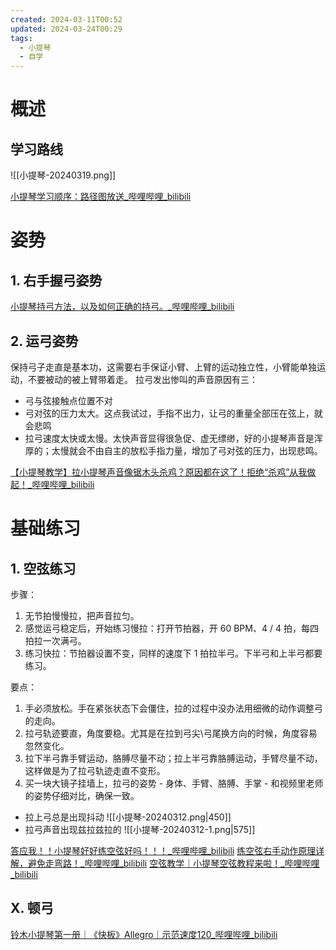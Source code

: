 ```yaml
---
created: 2024-03-11T00:52
updated: 2024-03-24T00:29
tags:
  - 小提琴
  - 自学
---
```

# 概述

## 学习路线

![[小提琴-20240319.png]]

[小提琴学习顺序：路径图放送\_哔哩哔哩\_bilibili](https://www.bilibili.com/video/BV17b4y1K7tP)
# 姿势

## 1. 右手握弓姿势

[小提琴持弓方法，以及如何正确的持弓。\_哔哩哔哩\_bilibili](https://www.bilibili.com/video/BV1fT4y1q7do/?spm_id_from=333.337.search-card.all.click&vd_source=fe2b354520b868ba69b2aedcab7cfe16)

## 2. 运弓姿势

保持弓子走直是基本功，这需要右手保证小臂、上臂的运动独立性，小臂能单独运动，不要被动的被上臂带着走。
拉弓发出惨叫的声音原因有三：
- 弓与弦接触点位置不对
- 弓对弦的压力太大。这点我试过，手指不出力，让弓的重量全部压在弦上，就会悲鸣
- 拉弓速度太快或太慢。太快声音显得很急促、虚无缥缈，好的小提琴声音是浑厚的；太慢就会不由自主的放松手指力量，增加了弓对弦的压力，出现悲鸣。

[【小提琴教学】拉小提琴声音像锯木头杀鸡？原因都在这了！拒绝“杀鸡”从我做起！\_哔哩哔哩\_bilibili](https://www.bilibili.com/video/BV1Ab41137xN)

# 基础练习

## 1. 空弦练习

步骤：
1. 无节拍慢慢拉，把声音拉匀。
2. 感觉运弓稳定后，开始练习慢拉：打开节拍器，开 60 BPM、4 / 4 拍，每四拍拉一次满弓。
3. 练习快拉：节拍器设置不变，同样的速度下 1 拍拉半弓。下半弓和上半弓都要练习。

要点：
1. 手必须放松。手在紧张状态下会僵住，拉的过程中没办法用细微的动作调整弓的走向。
2. 拉弓轨迹要直，角度要稳。尤其是在拉到弓尖\弓尾换方向的时候，角度容易忽然变化。
3. 拉下半弓靠手臂运动，胳膊尽量不动；拉上半弓靠胳膊运动，手臂尽量不动，这样做是为了拉弓轨迹走直不变形。
4. 买一块大镜子挂墙上，拉弓的姿势 - 身体、手臂、胳膊、手掌 - 和视频里老师的姿势仔细对比，确保一致。

- 拉上弓总是出现抖动
	![[小提琴-20240312.png|450]]
- 拉弓声音出现兹拉兹拉的
	![[小提琴-20240312-1.png|575]]


[答应我！！小提琴好好练空弦好吗！！！\_哔哩哔哩\_bilibili](https://www.bilibili.com/video/BV11d4y1j7wW)
[练空弦右手动作原理详解，避免走弯路！\_哔哩哔哩\_bilibili](https://www.bilibili.com/video/BV1KG411G7h3)
[空弦教学｜小提琴空弦教程来啦！\_哔哩哔哩\_bilibili](https://www.bilibili.com/video/BV15v4y1N76J)

## X. 顿弓

[铃木小提琴第一册｜《快板》Allegro｜示范速度120\_哔哩哔哩\_bilibili](https://www.bilibili.com/video/BV19541117AU)